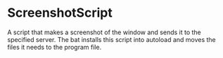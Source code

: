 # ScreenshotScript

A script that makes a screenshot of the window and sends it to the specified server.
The bat installs this script into autoload and moves the files it needs to the program file.
